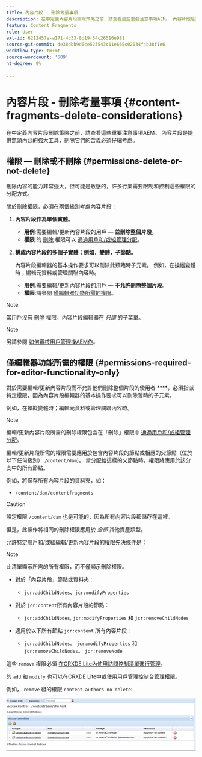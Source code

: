 ```yaml
---
title: 內容片段 - 刪除考量事項
description: 在中定義內容片段刪除策略之前，請查看這些重要注意事項AEM。 內容片段是提供無頭內容的強大工具，刪除它們的含義必須仔細考慮。
feature: Content Fragments
role: User
exl-id: 6212457e-a171-4c33-8d19-54c26516e981
source-git-commit: de38dbb9d0ce523543c11e665c02034f4b38f1e6
workflow-type: tm+mt
source-wordcount: '509'
ht-degree: 9%

---
```


# 內容片段 - 刪除考量事項 {#content-fragments-delete-considerations}

在中定義內容片段刪除策略之前，請查看這些重要注意事項AEM。 內容片段是提供無頭內容的強大工具，刪除它們的含義必須仔細考慮。

## 權限 — 刪除或不刪除 {#permissions-delete-or-not-delete}

刪除內容的能力非常強大，但可能是敏感的，許多行業需要限制和控制這些權限的分配方式。

關於刪除權限，必須在兩個級別考慮內容片段：

1. **內容片段作為單個實體。**

   * **用例**:需要編輯/更新內容片段的用戶 —  **並刪除整個片段**。
   * **權限**:的 [刪除](/help/sites-administering/security.md#actions) 權限可以 [通過用戶和/或組管理分配](/help/sites-administering/security.md#managing-permissions)。

2. **構成內容片段的多個子實體；例如，變體，子節點。**

   內容片段編輯器的基本操作要求可以刪除此類臨時子元素。 例如，在操縱變體時；編輯元資料或管理關聯內容時。

   * **用例**:需要編輯/更新內容片段的用戶 —  **不允許刪除整個片段**。
   * **權限**:請參閱 [僅編輯器功能所需的權限](#permissions-required-for-editor-functionality-only)。

>[!NOTE]
>
>當用戶沒有 [刪除](/help/sites-administering/security.md#actions) 權限，內容片段編輯器在 *只讀* 的子菜單。

>[!NOTE]
>
>另請參閱 [如何審核用戶管理操AEM作](/help/sites-administering/audit-user-management-operations.md)。

## 僅編輯器功能所需的權限 {#permissions-required-for-editor-functionality-only}

對於需要編輯/更新內容片段而不允許他們刪除整個片段的使用者 ****，必須指派特定權限，因為內容片段編輯器的基本操作要求可以刪除暫時的子元素。

例如，在操縱變體時；編輯元資料或管理關聯內容時。

>[!NOTE]
>
>編輯/更新內容片段所需的刪除權限包含在「刪除」權限中 [通過用戶和/或組管理分配](/help/sites-administering/security.md#managing-permissions)。

編輯/更新片段所需的權限需要應用於包含內容片段的節點或相應的父節點（位於以下任何級別） `/content/dam`)。 當分配給這樣的父節點時，權限將應用於該分支中的所有節點。

例如，將保存所有內容片段的資料夾，如：

* `/content/dam/contentfragments`

>[!CAUTION]
>
>設定權限 `/content/dam` 也是可能的，因為所有內容片段都儲存在這裡。
>
>但是，此操作將相同的刪除權限應用於 *全部* 其他資產類型。

允許特定用戶和/或組編輯/更新內容片段的權限先決條件是：

>[!NOTE]
>
>此清單顯示所需的所有權限，而不僅顯示刪除權限。

* 對於「內容片段」節點或資料夾：

   * `jcr:addChildNodes`、`jcr:modifyProperties`

* 對於 `jcr:content`所有內容片段的節點：

   * `jcr:addChildNodes`, `jcr:modifyProperties` 和 `jcr:removeChildNodes`

* 適用於以下所有節點 `jcr:content` 所有內容片段：

   * `jcr:addChildNodes`。 `jcr:modifyProperties` 和 `jcr:removeChildNodes`。 `jcr:removeNode`

這些 `remove` 權限必須 [在CRXDE Lite內使用訪問控制清單進行管理](/help/sites-administering/user-group-ac-admin.md#access-right-management)。

的 `add` 和 `modify` 也可以在CRXDE Lite中或使用用戶管理控制台管理權限。

例如， `remove` 組的權限 `content-authors-no-delete`:

![cf-delete-03](assets/cf-delete-03.png)
